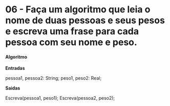 # 06 - Faça um algoritmo que leia o nome de duas pessoas e seus pesos e escreva uma frase para cada pessoa com seu nome e peso.

#### Algoritmo

**Entradas**

  pessoa1, pessoa2: String;
  peso1, peso2: Real;

**Saidas**

  Escreva(pessoa1, peso1);
  Escreva(pessoa2, peso2);
